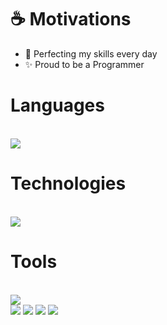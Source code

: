 # ☕ Motivations
- 🧠 Perfecting my skills every day
- ✨ Proud to be a Programmer

<div style="display: inline_block">
    <h1 color="white" font-size="23px" aling="center">Languages</h1>
    <br>
    <img align="center" src="https://skillicons.dev/icons?i=java,c,cs,rust,js,ts" />
</div>
<div>
    <h1 font-size="23px" color="white" aling="center">Technologies</h1>
    <br>
    <img align="center" src="https://skillicons.dev/icons?i=react,spring,gradle,mysql,mongodb,postgres,gradle,maven" />
</div>
</div>
    <h1 font-size="23px" color="white" aling="center">Tools</h1>
    <br>
    <img align="center" src="https://skillicons.dev/icons?i=linux,windows,idea,vscode,github,git,postman" />
    <br>
</div>
<div> 
  <a href="https://www.youtube.com/@beatslofiyt" target="_blank"><img src="https://img.shields.io/badge/YouTube-FF0000?style=for-the-badge&logo=youtube&logoColor=white" target="_blank"></a>
  <a href="https://www.instagram.com/g4bi.qtn/" target="_blank"><img src="https://img.shields.io/badge/-Instagram-%23E4405F?style=for-the-badge&logo=instagram&logoColor=white" target="_blank"></a>
  <a href="https://discord.com/channels/@1151549556903919776" target="_blank"><img src="https://img.shields.io/badge/Discord-7289DA?style=for-the-badge&logo=discord&logoColor=white" target="_blank"></a> 
  <a href = "mailto:unknownbeast123410@gmail.com"><img src="https://img.shields.io/badge/-Gmail-%23333?style=for-the-badge&logo=gmail&logoColor=white" target="_blank"></a> 
</div>
